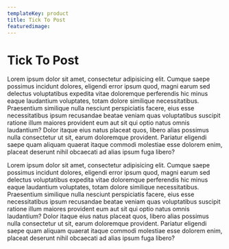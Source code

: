 ```yaml
---
templateKey: product
title: Tick To Post
featuredimage:
---
```


# Tick To Post

Lorem ipsum dolor sit amet, consectetur adipisicing elit. Cumque saepe possimus incidunt dolores, eligendi error ipsum quod, magni
earum sed delectus voluptatibus expedita vitae doloremque
perferendis hic minus eaque laudantium voluptates, totam dolore
similique necessitatibus. Praesentium similique nulla nesciunt
perspiciatis facere, eius esse necessitatibus ipsum recusandae
beatae veniam quas voluptatibus suscipit ratione illum maiores
provident eum aut sit qui optio natus omnis laudantium? Dolor itaque
eius natus placeat quos, libero alias possimus nulla consectetur ut
sit, earum doloremque provident. Pariatur eligendi saepe quam
aliquam quaerat itaque commodi molestiae esse dolorem enim, placeat
deserunt nihil obcaecati ad alias ipsum fuga libero?

Lorem ipsum dolor sit amet, consectetur adipisicing elit. Cumque
saepe possimus incidunt dolores, eligendi error ipsum quod, magni
earum sed delectus voluptatibus expedita vitae doloremque
perferendis hic minus eaque laudantium voluptates, totam dolore
similique necessitatibus. Praesentium similique nulla nesciunt
perspiciatis facere, eius esse necessitatibus ipsum recusandae
beatae veniam quas voluptatibus suscipit ratione illum maiores
provident eum aut sit qui optio natus omnis laudantium? Dolor itaque
eius natus placeat quos, libero alias possimus nulla consectetur ut
sit, earum doloremque provident. Pariatur eligendi saepe quam
aliquam quaerat itaque commodi molestiae esse dolorem enim, placeat
deserunt nihil obcaecati ad alias ipsum fuga libero?

